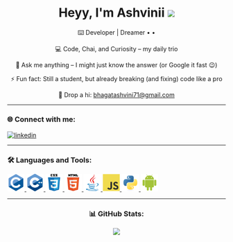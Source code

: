<h1 align="center">Heyy, I'm Ashvinii <img src="https://media.giphy.com/media/hvRJCLFzcasrR4ia7z/giphy.gif" width="30"></h1>

<p align="center">⌨️ Developer | Dreamer • • </p>
<p align="center">💻 Code, Chai, and Curiosity – my daily trio</p>
<p align="center">💬 Ask me anything – I might just know the answer (or Google it fast 😉)</p>
<p align="center">⚡ Fun fact: Still a student, but already breaking (and fixing) code like a pro</p>
<p align="center">📧 Drop a hi: <a href="mailto:bhagatashvini71@gmail.com">bhagatashvini71@gmail.com</a></p>

---

<h3 align="left">🌐 Connect with me:</h3>
<p align="left">
  <a href="https://www.linkedin.com/in/ashvini-bhagat-b69396284/" target="blank">
    <img align="center" src="https://raw.githubusercontent.com/rahuldkjain/github-profile-readme-generator/master/src/images/icons/Social/linked-in-alt.svg" alt="linkedin" height="30" width="40" />
  </a>
</p>

---

<h3 align="left">🛠️ Languages and Tools:</h3>
<p align="left">
  <a href="https://www.cprogramming.com/" target="_blank" rel="noreferrer">
    <img src="https://raw.githubusercontent.com/devicons/devicon/master/icons/c/c-original.svg" alt="C" width="40" height="40" />
  </a>
  <a href="https://www.w3schools.com/cpp/" target="_blank" rel="noreferrer">
    <img src="https://raw.githubusercontent.com/devicons/devicon/master/icons/cplusplus/cplusplus-original.svg" alt="C++" width="40" height="40" />
  </a>
  <a href="https://www.w3schools.com/css/" target="_blank" rel="noreferrer">
    <img src="https://raw.githubusercontent.com/devicons/devicon/master/icons/css3/css3-original-wordmark.svg" alt="CSS3" width="40" height="40" />
  </a>
  <a href="https://www.w3.org/html/" target="_blank" rel="noreferrer">
    <img src="https://raw.githubusercontent.com/devicons/devicon/master/icons/html5/html5-original-wordmark.svg" alt="HTML5" width="40" height="40" />
  </a>
  <a href="https://www.java.com" target="_blank" rel="noreferrer">
    <img src="https://raw.githubusercontent.com/devicons/devicon/master/icons/java/java-original.svg" alt="Java" width="40" height="40" />
  </a>
  <a href="https://developer.mozilla.org/en-US/docs/Web/JavaScript" target="_blank" rel="noreferrer">
    <img src="https://raw.githubusercontent.com/devicons/devicon/master/icons/javascript/javascript-original.svg" alt="JavaScript" width="40" height="40" />
  </a>
  <a href="https://www.python.org/" target="_blank" rel="noreferrer">
    <img src="https://raw.githubusercontent.com/devicons/devicon/master/icons/python/python-original.svg" alt="Python" width="40" height="40" />
  </a>
  <a href="https://developer.android.com" target="_blank" rel="noreferrer">
    <img src="https://raw.githubusercontent.com/devicons/devicon/master/icons/android/android-original.svg" alt="Android App Dev" width="40" height="40" />
  </a>
</p>

---

<h3 align="center">📊 GitHub Stats:</h3>
<div align="center">
  <img src="https://github-readme-stats.vercel.app/api/top-langs/?username=ASHVINIKODE&include_all_commits=true&count_private=true&show_icons=true&line_height=20&title_color=012148B&text_color=D3D3D3&bg_color=0,000000,130F40&layout=compact" />
</div>
